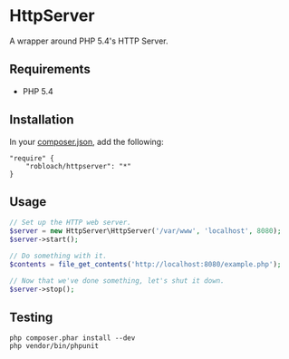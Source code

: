 HttpServer
==========

A wrapper around PHP 5.4's HTTP Server.


Requirements
------------

* PHP 5.4


Installation
------------

In your [composer.json](http://getcomposer.org), add the following:

    "require" {
        "robloach/httpserver": "*"
    }


Usage
-----

```php
// Set up the HTTP web server.
$server = new HttpServer\HttpServer('/var/www', 'localhost', 8080);
$server->start();

// Do something with it.
$contents = file_get_contents('http://localhost:8080/example.php');

// Now that we've done something, let's shut it down.
$server->stop();
```


Testing
-------

    php composer.phar install --dev
    php vendor/bin/phpunit
